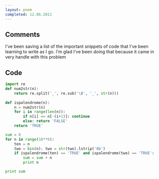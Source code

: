 ```yaml
---
layout: poem
completed: 12.06.2011
---
```


## Comments

I've been saving a list of the important snippets of code that I've been
learning to write as I go. I'm glad I've been doing that because it came in
very handle with this problem

## Code

```python
import re
def num2str(n):
	return re.split('_', re.sub('\B', '_', str(n)))
	
def ispalendrome(n):
	n = num2str(n)
	for i in range(len(n)):
		if n[i] == n[-(i+1)]: continue
		else: return 'FALSE'
	return 'TRUE'

sum = 0
for n in range(10**6):
	ten = n
	two = bin(n); two = str(two).lstrip('0b')
	if ispalendrome(ten) == 'TRUE' and ispalendrome(two) == 'TRUE':
		sum = sum + n
		print n

print sum
```
